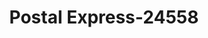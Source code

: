 ---
f_zip-code: 16803
f_state-code: PA
title: Postal Express-24558
f_phone: 814-867-7212
f_city-only: State College
f_address: 1635 N Atherton Street State College
f_location-unique-id: '24558'
slug: postal-express-24558
updated-on: '2024-05-30T13:46:58.046Z'
created-on: '2024-05-30T13:36:59.803Z'
published-on: '2024-05-30T13:54:32.469Z'
f_city-state: cms/city/state-college-pa.md
f_company: cms/company/postal-express.md
f_state: cms/state/pennsylvania.md
layout: '[payday-loan].html'
tags: payday-loan
---